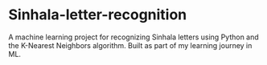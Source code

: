 # Sinhala-letter-recognition
A machine learning project for recognizing Sinhala letters using Python and the K-Nearest Neighbors algorithm. Built as part of my learning journey in ML.
